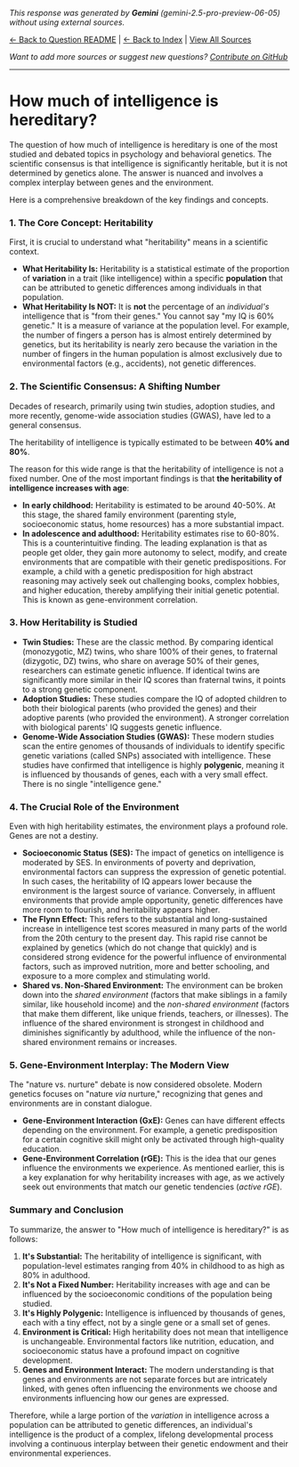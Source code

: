 <!-- 
Generated by: gemini
Model: gemini-2.5-pro-preview-06-05
Prompt type: default
Tools enabled: False
Generated at: 2025-06-29T00:51:50.419581
-->

*This response was generated by **Gemini** (gemini-2.5-pro-preview-06-05) without using external sources.*

[← Back to Question README](README.md) | [← Back to Index](../README.md) | [View All Sources](../allsources.md)

*Want to add more sources or suggest new questions? [Contribute on GitHub](https://github.com/justinwest/SuggestedSources)*

---

# How much of intelligence is hereditary?

The question of how much of intelligence is hereditary is one of the most studied and debated topics in psychology and behavioral genetics. The scientific consensus is that intelligence is significantly heritable, but it is not determined by genetics alone. The answer is nuanced and involves a complex interplay between genes and the environment.

Here is a comprehensive breakdown of the key findings and concepts.

### 1. The Core Concept: Heritability

First, it is crucial to understand what "heritability" means in a scientific context.

*   **What Heritability Is:** Heritability is a statistical estimate of the proportion of **variation** in a trait (like intelligence) within a specific **population** that can be attributed to genetic differences among individuals in that population.
*   **What Heritability Is NOT:** It is **not** the percentage of an *individual's* intelligence that is "from their genes." You cannot say "my IQ is 60% genetic." It is a measure of variance at the population level. For example, the number of fingers a person has is almost entirely determined by genetics, but its heritability is nearly zero because the variation in the number of fingers in the human population is almost exclusively due to environmental factors (e.g., accidents), not genetic differences.

### 2. The Scientific Consensus: A Shifting Number

Decades of research, primarily using twin studies, adoption studies, and more recently, genome-wide association studies (GWAS), have led to a general consensus.

The heritability of intelligence is typically estimated to be between **40% and 80%**.

The reason for this wide range is that the heritability of intelligence is not a fixed number. One of the most important findings is that **the heritability of intelligence increases with age**:

*   **In early childhood:** Heritability is estimated to be around 40-50%. At this stage, the shared family environment (parenting style, socioeconomic status, home resources) has a more substantial impact.
*   **In adolescence and adulthood:** Heritability estimates rise to 60-80%. This is a counterintuitive finding. The leading explanation is that as people get older, they gain more autonomy to select, modify, and create environments that are compatible with their genetic predispositions. For example, a child with a genetic predisposition for high abstract reasoning may actively seek out challenging books, complex hobbies, and higher education, thereby amplifying their initial genetic potential. This is known as gene-environment correlation.

### 3. How Heritability is Studied

*   **Twin Studies:** These are the classic method. By comparing identical (monozygotic, MZ) twins, who share 100% of their genes, to fraternal (dizygotic, DZ) twins, who share on average 50% of their genes, researchers can estimate genetic influence. If identical twins are significantly more similar in their IQ scores than fraternal twins, it points to a strong genetic component.
*   **Adoption Studies:** These studies compare the IQ of adopted children to both their biological parents (who provided the genes) and their adoptive parents (who provided the environment). A stronger correlation with biological parents' IQ suggests genetic influence.
*   **Genome-Wide Association Studies (GWAS):** These modern studies scan the entire genomes of thousands of individuals to identify specific genetic variations (called SNPs) associated with intelligence. These studies have confirmed that intelligence is highly **polygenic**, meaning it is influenced by thousands of genes, each with a very small effect. There is no single "intelligence gene."

### 4. The Crucial Role of the Environment

Even with high heritability estimates, the environment plays a profound role. Genes are not a destiny.

*   **Socioeconomic Status (SES):** The impact of genetics on intelligence is moderated by SES. In environments of poverty and deprivation, environmental factors can suppress the expression of genetic potential. In such cases, the heritability of IQ appears lower because the environment is the largest source of variance. Conversely, in affluent environments that provide ample opportunity, genetic differences have more room to flourish, and heritability appears higher.
*   **The Flynn Effect:** This refers to the substantial and long-sustained increase in intelligence test scores measured in many parts of the world from the 20th century to the present day. This rapid rise cannot be explained by genetics (which do not change that quickly) and is considered strong evidence for the powerful influence of environmental factors, such as improved nutrition, more and better schooling, and exposure to a more complex and stimulating world.
*   **Shared vs. Non-Shared Environment:** The environment can be broken down into the *shared environment* (factors that make siblings in a family similar, like household income) and the *non-shared environment* (factors that make them different, like unique friends, teachers, or illnesses). The influence of the shared environment is strongest in childhood and diminishes significantly by adulthood, while the influence of the non-shared environment remains or increases.

### 5. Gene-Environment Interplay: The Modern View

The "nature vs. nurture" debate is now considered obsolete. Modern genetics focuses on "nature *via* nurture," recognizing that genes and environments are in constant dialogue.

*   **Gene-Environment Interaction (GxE):** Genes can have different effects depending on the environment. For example, a genetic predisposition for a certain cognitive skill might only be activated through high-quality education.
*   **Gene-Environment Correlation (rGE):** This is the idea that our genes influence the environments we experience. As mentioned earlier, this is a key explanation for why heritability increases with age, as we actively seek out environments that match our genetic tendencies (*active rGE*).

### Summary and Conclusion

To summarize, the answer to "How much of intelligence is hereditary?" is as follows:

1.  **It's Substantial:** The heritability of intelligence is significant, with population-level estimates ranging from 40% in childhood to as high as 80% in adulthood.
2.  **It's Not a Fixed Number:** Heritability increases with age and can be influenced by the socioeconomic conditions of the population being studied.
3.  **It's Highly Polygenic:** Intelligence is influenced by thousands of genes, each with a tiny effect, not by a single gene or a small set of genes.
4.  **Environment is Critical:** High heritability does not mean that intelligence is unchangeable. Environmental factors like nutrition, education, and socioeconomic status have a profound impact on cognitive development.
5.  **Genes and Environment Interact:** The modern understanding is that genes and environments are not separate forces but are intricately linked, with genes often influencing the environments we choose and environments influencing how our genes are expressed.

Therefore, while a large portion of the *variation* in intelligence across a population can be attributed to genetic differences, an individual's intelligence is the product of a complex, lifelong developmental process involving a continuous interplay between their genetic endowment and their environmental experiences.